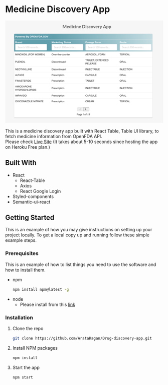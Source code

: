 # Medicine Discovery App

![alt text](https://github.com/ArataKagan/Drug-discovery-app/blob/main/Screen%20Shot%202021-02-09%20at%202.43.29%20PM.png) 

This is a medicine discovery app built with React Table, Table UI library, to fetch medicine information from OpenFDA API. <br/>
Please check [Live Site](https://drug-checker-app.herokuapp.com/) (It takes about 5-10 seconds since hosting the app on Heroku Free plan.)

## Built With
- React
  - React-Table
  - Axios
  - React Google Login
- Styled-components 
- Semantic-ui-react

<!-- GETTING STARTED -->
## Getting Started

This is an example of how you may give instructions on setting up your project locally.
To get a local copy up and running follow these simple example steps.

### Prerequisites

This is an example of how to list things you need to use the software and how to install them.
* npm
  ```sh
  npm install npm@latest -g
  ```
* node 
  - Please install from this [link](https://nodejs.org/en/) 
  
### Installation 

1. Clone the repo
   ```sh
   git clone https://github.com/ArataKagan/Drug-discovery-app.git
   ```
2. Install NPM packages
   ```sh
   npm install
   ```
3. Start the app
   ```sh
   npm start
   ```
  
 

